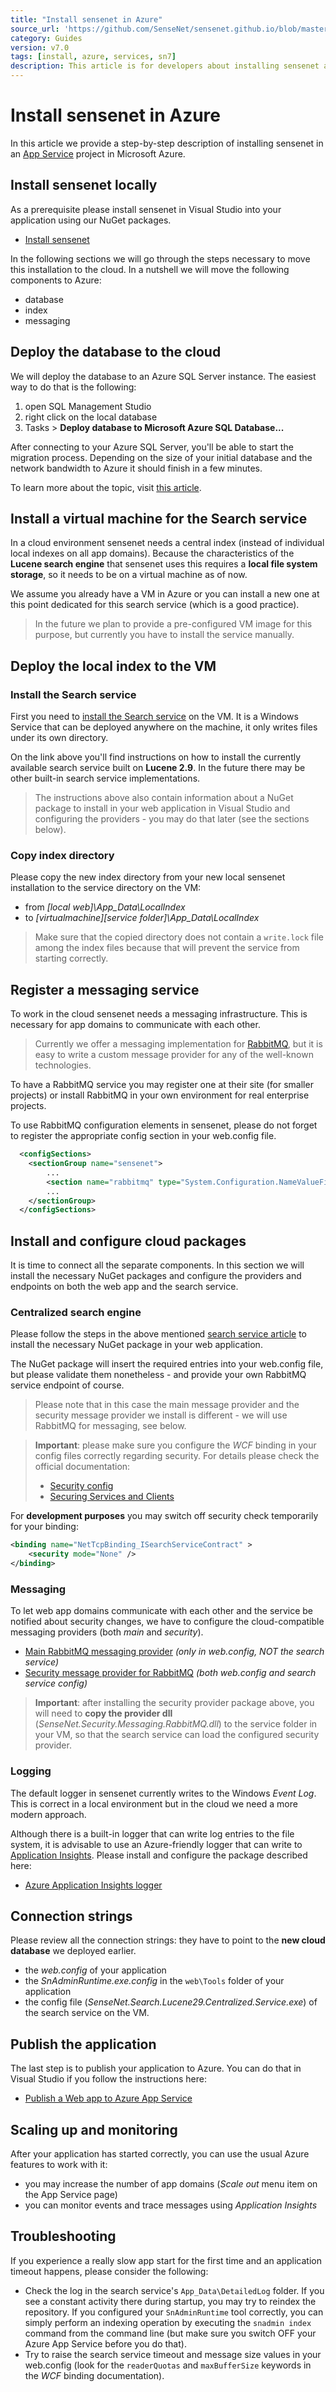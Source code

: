 ```yaml
---
title: "Install sensenet in Azure"
source_url: 'https://github.com/SenseNet/sensenet.github.io/blob/master/_docs/install-to-azure.md'
category: Guides
version: v7.0
tags: [install, azure, services, sn7]
description: This article is for developers about installing sensenet as part of an App Service in Azure.
---
```


# Install sensenet in Azure

In this article we provide a step-by-step description of installing sensenet in an [App Service](https://docs.microsoft.com/en-us/azure/app-service/) project in Microsoft Azure.

## Install sensenet locally
As a prerequisite please install sensenet in Visual Studio into your application using our NuGet packages.

- [Install sensenet](install-sn-from-nuget)

In the following sections we will go through the steps necessary to move this installation to the cloud. In a nutshell we will move the following components to Azure:

- database
- index
- messaging

## Deploy the database to the cloud
We will deploy the database to an Azure SQL Server instance. The easiest way to do that is the following:

1. open SQL Management Studio
2. right click on the local database
3. Tasks > **Deploy database to Microsoft Azure SQL Database...**

After connecting to your Azure SQL Server, you'll be able to start the migration process. Depending on the size of your initial database and the network bandwidth to Azure it should finish in a few minutes.

To learn more about the topic, visit [this article](https://docs.microsoft.com/hu-hu/azure/sql-database/sql-database-migrate-your-sql-server-database).

## Install a virtual machine for the Search service
In a cloud environment sensenet needs a central index (instead of individual local indexes on all app domains). Because the characteristics of the **Lucene search engine** that sensenet uses this requires a **local file system storage**, so it needs to be on a virtual machine as of now.

We assume you already have a VM in Azure or you can install a new one at this point dedicated for this search service (which is a good practice).

> In the future we plan to provide a pre-configured VM image for this purpose, but currently you have to install the service manually.

## Deploy the local index to the VM
### Install the Search service
First you need to [install the Search service](https://github.com/SenseNet/sn-search-lucene29/blob/master/docs/search-service.md) on the VM. It is a Windows Service that can be deployed anywhere on the machine, it only writes files under its own directory.

On the link above you'll find instructions on how to install the currently available search service built on **Lucene 2.9**. In the future there may be other built-in search service implementations.

> The instructions above also contain information about a NuGet package to install in your web application in Visual Studio and configuring the providers - you may do that later (see the sections below).

### Copy index directory
Please copy the new index directory from your new local sensenet installation to the service directory on the VM:

- from *[local web]\App_Data\LocalIndex*
- to *[virtualmachine]\[service folder]\App_Data\LocalIndex*

> Make sure that the copied directory does not contain a `write.lock` file among the index files because that will prevent the service from starting correctly.

## Register a messaging service
To work in the cloud sensenet needs a messaging infrastructure. This is necessary for app domains to communicate with each other.

> Currently we offer a messaging implementation for [RabbitMQ](https://www.rabbitmq.com), but it is easy to write a custom message provider for any of the well-known technologies.

To have a RabbitMQ service you may register one at their site (for smaller projects) or install RabbitMQ in your own environment for real enterprise projects.

To use RabbitMQ configuration elements in sensenet, please do not forget to register the appropriate config section in your web.config file.

```xml
  <configSections>
    <sectionGroup name="sensenet">
        ...
        <section name="rabbitmq" type="System.Configuration.NameValueFileSectionHandler" />
        ...
    </sectionGroup>
  </configSections>  
```

## Install and configure cloud packages
It is time to connect all the separate components. In this section we will install the necessary NuGet packages and configure the providers and endpoints on both the web app and the search service.

### Centralized search engine
Please follow the steps in the above mentioned [search service article](https://github.com/SenseNet/sn-search-lucene29/blob/master/docs/search-service.md) to install the necessary NuGet package in your web application. 

The NuGet package will insert the required entries into your web.config file, but please validate them nonetheless - and provide your own RabbitMQ service endpoint of course.

> Please note that in this case the main message provider and the security message provider we install is different - we will use RabbitMQ for messaging, see below.

> **Important**: please make sure you configure the *WCF* binding in your config files correctly regarding security. For details please check the official documentation:
> - [Security config](https://docs.microsoft.com/en-us/dotnet/framework/configure-apps/file-schema/wcf/security-of-nettcpbinding)
> - [Securing Services and Clients](https://docs.microsoft.com/en-us/dotnet/framework/wcf/feature-details/securing-services-and-clients)

For **development purposes** you may switch off security check temporarily for your binding:

```xml
<binding name="NetTcpBinding_ISearchServiceContract" >
    <security mode="None" />
</binding>
```

### Messaging
To let web app domains communicate with each other and the service be notified about security changes, we have to configure the cloud-compatible messaging providers (both *main* and *security*).

- [Main RabbitMQ messaging provider](https://github.com/SenseNet/sn-messaging-rabbitmq/blob/master/docs/messaging-rabbitmq.md) *(only in web.config, NOT the search service)*
- [Security message provider for RabbitMQ](https://github.com/SenseNet/sn-security/blob/master/docs/security-messaging-rabbitmq.md) *(both web.config and search service config)*

> **Important**: after installing the security provider package above, you will need to **copy the provider dll** (*SenseNet.Security.Messaging.RabbitMQ.dll*) to the service folder in your VM, so that the search service can load the configured security provider.

### Logging
The default logger in sensenet currently writes to the Windows *Event Log*. This is correct in a local environment but in the cloud we need a more modern approach.

Although there is a built-in logger that can write log entries to the file system, it is advisable to use an Azure-friendly logger that can write to [Application Insights](https://docs.microsoft.com/en-us/azure/application-insights/). Please install and configure the package described here:

- [Azure Application Insights logger](https://github.com/SenseNet/sn-logging-applicationinsights)

## Connection strings
Please review all the connection strings: they have to point to the **new cloud database** we deployed earlier.

- the *web.config* of your application
- the *SnAdminRuntime.exe.config* in the `web\Tools` folder of your application
- the config file (*SenseNet.Search.Lucene29.Centralized.Service.exe*) of the search service on the VM.

## Publish the application
The last step is to publish your application to Azure. You can do that in Visual Studio if you follow the instructions here:

- [Publish a Web app to Azure App Service](https://docs.microsoft.com/en-us/visualstudio/deployment/quickstart-deploy-to-azure?view=vs-2017)

## Scaling up and monitoring
After your application has started correctly, you can use the usual Azure features to work with it: 

- you may increase the number of app domains (*Scale out* menu item on the App Service page)
- you can monitor events and trace messages using *Application Insights*

## Troubleshooting
If you experience a really slow app start for the first time and an application timeout happens, please consider the following:

- Check the log in the search service's `App_Data\DetailedLog` folder. If you see a constant activity there during startup, you may try to reindex the repository. If you configured your `SnAdminRuntime` tool correctly, you can simply perform an indexing operation by executing the `snadmin index` command from the command line (but make sure you switch OFF your Azure App Service before you do that).
- Try to raise the search service timeout and message size values in your web.config (look for the `readerQuotas` and `maxBufferSize` keywords in the *WCF* binding documentation).